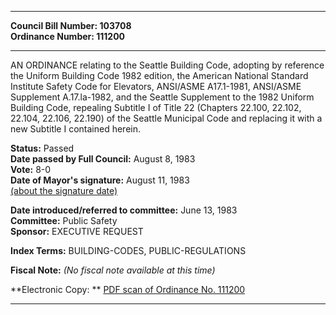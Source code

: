 * * * * *  
  
**Council Bill Number: [](#h0)[](#h2)103708**   
**Ordinance Number: 111200**  
  
* * * * *  
  
AN ORDINANCE relating to the Seattle Building Code, adopting by reference the Uniform Building Code 1982 edition, the American National Standard Institute Safety Code for Elevators, ANSI/ASME A17.1-1981, ANSI/ASME Supplement A.17.la-1982, and the Seattle Supplement to the 1982 Uniform Building Code, repealing Subtitle I of Title 22 (Chapters 22.100, 22.102, 22.104, 22.106, 22.190) of the Seattle Municipal Code and replacing it with a new Subtitle I contained herein.  
  
**Status:** Passed   
**Date passed by Full Council:** August 8, 1983   
**Vote:** 8-0   
**Date of Mayor's signature:** August 11, 1983   
[(about the signature date)](/~public/approvaldate.htm)   
  
  
**Date introduced/referred to committee:** June 13, 1983   
**Committee:** Public Safety   
**Sponsor:** EXECUTIVE REQUEST   
  
**Index Terms:** BUILDING-CODES, PUBLIC-REGULATIONS  
  
**Fiscal Note:** *(No fiscal note available at this time)*  
  
**Electronic Copy: ** [PDF scan of Ordinance No. 111200](/~archives/Ordinances/Ord_111200.pdf)  
  
* * * * *  
